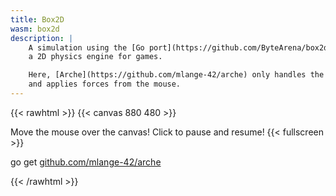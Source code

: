 ```yaml
---
title: Box2D
wasm: box2d
description: |
    A simulation using the [Go port](https://github.com/ByteArena/box2d) of [Box2D](https://box2d.org/),
    a 2D physics engine for games.

    Here, [Arche](https://github.com/mlange-42/arche) only handles the graphics
    and applies forces from the mouse.
---
```


{{< rawhtml >}}
{{< canvas 880 480 >}}

<p id="instructions">Move the mouse over the canvas! Click to pause and resume! {{< fullscreen >}}</p>
<p class="tt">go get <a href="https://github.com/mlange-42/arche">github.com/mlange-42/arche</a>
</p>
{{< /rawhtml >}}
